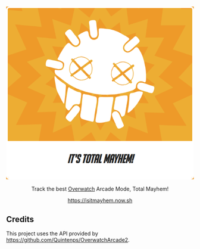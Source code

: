 <!--suppress HtmlDeprecatedAttribute -->
<div align="center">

![](media/logo.png)

Track the best [Overwatch](https://playoverwatch.com) Arcade Mode, Total Mayhem!

https://isitmayhem.now.sh

</div>

## Credits

This project uses the API provided by https://github.com/Quintenps/OverwatchArcade2.

